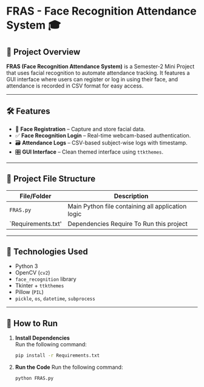 # FRAS - Face Recognition Attendance System 🎓

## 📌 Project Overview

**FRAS (Face Recognition Attendance System)** is a Semester-2 Mini Project that uses facial recognition to automate attendance tracking. It features a GUI interface where users can register or log in using their face, and attendance is recorded in CSV format for easy access.

---

## 🛠️ Features

- 👤 **Face Registration** – Capture and store facial data.
- ✅ **Face Recognition Login** – Real-time webcam-based authentication.
- 🗃️ **Attendance Logs** – CSV-based subject-wise logs with timestamp.
- 🎛️ **GUI Interface** – Clean themed interface using `ttkthemes`.
  

---

## 📁 Project File Structure

| File/Folder     | Description                                   |
|----------------|-----------------------------------------------|
| `FRAS.py`       | Main Python file containing all application logic |
| `Requirements.txt'           | Dependencies Require To Run this project|
---

## 🔧 Technologies Used

- Python 3
- OpenCV (`cv2`)
- `face_recognition` library
- Tkinter + `ttkthemes`
- Pillow (`PIL`)
- `pickle`, `os`, `datetime`, `subprocess`

---

## 🚀 How to Run

1. **Install Dependencies**  
   Run the following command:
   ```bash
   pip install -r Requirements.txt
2. **Run the Code**
    Run the following command:
   ```bash
   python FRAS.py
